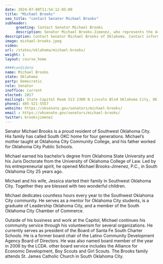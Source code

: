 ```yaml
---
date: 2024-07-08T11:54:12-05:00
title: "Michael Brooks"
seo_title: "contact Senator Michael Brooks"
subheader:
     greeting: Contact Senator Michael Brooks
     description: Senator Michael Brooks-Jimenez, who represents the 44th district in the Oklahoma Senate covering parts of southern Oklahoma City. He currently serves as Assistant Minority Leader.
description: Contact Senator Michael Brooks of Oklahoma. Contact information for Michael Brooks includes email address, phone number, and mailing address.
image: michael-brooks.jpeg
video:
url: /states/oklahoma/michael-brooks/
weight: 1
layout: course_home

####candidate
name: Michael Brooks
state: Oklahoma
party: Democratic
role: Senator
inoffice: current
elected: 2017
mailing1: State Capitol Room 513 2300 N Lincoln Blvd Oklahoma City, OK 73105
phone1: 405-521-5557
website: https://oksenate.gov/senators/michael-brooks/
email : https://oksenate.gov/senators/michael-brooks/
twitter: brooksjimenez
---
```

Senator Michael Brooks is a proud resident of Southwest Oklahoma City. His family has called South OKC home for four generations. Michael’s mother taught at Oklahoma City Community College, and his father worked for Oklahoma City Public Schools.

Michael earned his bachelor’s degree from Oklahoma State University and his Juris Doctorate from the University of Oklahoma College of Law. Led by his entrepreneurial spirit, he opened Michael Brooks-Jimenez, P.C., in South Oklahoma City 25 years ago.

Michael and his wife, Jessica started their family in Southwest Oklahoma City. Together they are blessed with two wonderful children.

Michael dedicates countless hours every year to the Southwest Oklahoma City community. He serves as a mentor for Oklahoma City students, is a graduate of Leadership Oklahoma City, and a member of the South Oklahoma City Chamber of Commerce.

Outside of his business and work at the Capitol, Michael continues his community service through his volunteerism for several organizations. He currently serves as president of the Board of Santa Fe South Charter Schools. He is a former board chair of the Latino Community Development Agency Board of Directors. He was also named board member of the year in 2006 by the LCDA. other board service includes the Alliance for Economic Development, Boy Scouts and Girl Scouts. The Brooks family attends St. James Catholic Church in South Oklahoma City.
